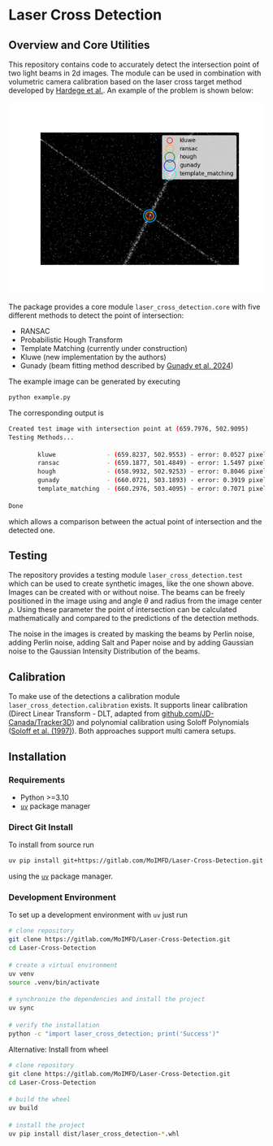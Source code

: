 # Laser Cross Detection

## Overview and Core Utilities
This repository contains code to accurately detect the intersection point of two light beams in 2d images. The module can be used in combination with volumetric camera calibration based on the laser cross target method developed by [Hardege et al.](https://doi.org/10.1007/s00348-023-03729-1). An example of the problem is shown below:

![](readme-figures/example_image.png)

The package provides a core module `laser_cross_detection.core` with five different methods to detect the point of intersection:

- RANSAC
- Probabilistic Hough Transform
- Template Matching (currently under construction)
- Kluwe (new implementation by the authors)
- Gunady (beam fitting method described by [Gunady et al. 2024](https://doi.org/10.1088/1361-6501/ad574d))

The example image can be generated by executing

```bash
python example.py
```
The corresponding output is

```bash
Created test image with intersection point at (659.7976, 502.9095)
Testing Methods...

        kluwe              - (659.8237, 502.9553) - error: 0.0527 pixel - took 2.7221 ms
        ransac             - (659.1877, 501.4849) - error: 1.5497 pixel - took 0.1284 ms
        hough              - (658.9932, 502.9253) - error: 0.8046 pixel - took 0.0551 ms
        gunady             - (660.0721, 503.1893) - error: 0.3919 pixel - took 4.0414 ms
        template_matching  - (660.2976, 503.4095) - error: 0.7071 pixel - took 0.1487 ms

Done
```
which allows a comparison between the actual point of intersection and the detected one.

## Testing
The repository provides a testing module `laser_cross_detection.test` which can be used to create synthetic images, like the one shown above. Images can be created with or without noise. The beams can be freely positioned in the image using and angle $\theta$ and radius from the image center $\rho$. Using these parameter the point of intersection can be calculated mathematically and compared to the predictions of the detection methods.

The noise in the images is created by masking the beams by Perlin noise, adding Perlin noise, adding Salt and Paper noise and by adding Gaussian noise to the Gaussian Intensity Distribution of the beams.

## Calibration
To make use of the detections a calibration module `laser_cross_detection.calibration` exists. It supports linear calibration (Direct Linear Transform - DLT, adapted from [github.com/JD-Canada/Tracker3D](https://github.com/JD-Canada/Tracker3D)) and polynomial calibration using Soloff Polynomials ([Soloff et al. (1997)](https://doi.org/10.1088/0957-0233/8/12/008)). Both approaches support multi camera setups.


## Installation
### Requirements
- Python >=3.10
- [`uv`](https://docs.astral.sh/uv/) package manager

### Direct Git Install
To install from source run
```bash
uv pip install git+https://gitlab.com/MoIMFD/Laser-Cross-Detection.git
```
using the [`uv`](https://docs.astral.sh/uv/) package manager.

### Development Environment
To set up a development environment with `uv` just run
```bash
# clone repository
git clone https://gitlab.com/MoIMFD/Laser-Cross-Detection.git
cd Laser-Cross-Detection

# create a virtual environment
uv venv
source .venv/bin/activate

# synchronize the dependencies and install the project
uv sync

# verify the installation
python -c "import laser_cross_detection; print('Success')"
```
Alternative: Install from wheel
```bash
# clone repository
git clone https://gitlab.com/MoIMFD/Laser-Cross-Detection.git
cd Laser-Cross-Detection

# build the wheel
uv build

# install the project
uv pip install dist/laser_cross_detection-*.whl
```

